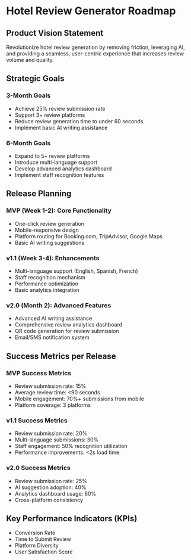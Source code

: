 # Hotel Review Generator Roadmap

## Product Vision Statement
Revolutionize hotel review generation by removing friction, leveraging AI, and providing a seamless, user-centric experience that increases review volume and quality.

## Strategic Goals

### 3-Month Goals
- Achieve 25% review submission rate
- Support 3+ review platforms
- Reduce review generation time to under 60 seconds
- Implement basic AI writing assistance

### 6-Month Goals
- Expand to 5+ review platforms
- Introduce multi-language support
- Develop advanced analytics dashboard
- Implement staff recognition features

## Release Planning

### MVP (Week 1-2): Core Functionality
- One-click review generation
- Mobile-responsive design
- Platform routing for Booking.com, TripAdvisor, Google Maps
- Basic AI writing suggestions

### v1.1 (Week 3-4): Enhancements
- Multi-language support (English, Spanish, French)
- Staff recognition mechanism
- Performance optimization
- Basic analytics integration

### v2.0 (Month 2): Advanced Features
- Advanced AI writing assistance
- Comprehensive review analytics dashboard
- QR code generation for review submission
- Email/SMS notification system

## Success Metrics per Release

### MVP Success Metrics
- Review submission rate: 15%
- Average review time: <90 seconds
- Mobile engagement: 70%+ submissions from mobile
- Platform coverage: 3 platforms

### v1.1 Success Metrics
- Review submission rate: 20%
- Multi-language submissions: 30%
- Staff engagement: 50% recognition utilization
- Performance improvements: <2s load time

### v2.0 Success Metrics
- Review submission rate: 25%
- AI suggestion adoption: 40%
- Analytics dashboard usage: 60%
- Cross-platform consistency

## Key Performance Indicators (KPIs)
- Conversion Rate
- Time to Submit Review
- Platform Diversity
- User Satisfaction Score